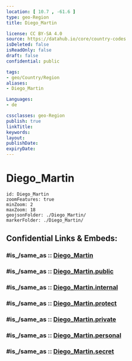 ```yaml
---
location: [ 10.7 , -61.6 ] 
type: geo-Region
title: Diego_Martin

license: CC BY-SA 4.0
source: https://datahub.io/core/country-codes
isDeleted: false
isReadOnly: false
draft: false
confidential: public

tags:
- geo/Country/Region
aliases:
- Diego_Martin

Languages:
- de

cssclasses: geo-Region
publish: true
linkTitle: 
keywords: 
layout: 
publishDate: 
expiryDate: 
---
```


# Diego_Martin

```leaflet
id: Diego_Martin
zoomFeatures: true 
minZoom: 2 
maxZoom: 18
geojsonFolder: ./Diego_Martin/
markerFolder: ./Diego_Martin/
```


## Confidential Links & Embeds: 

### #is_/same_as :: [Diego_Martin](/_Standards/Earth/Continent/America~Caribbean/Trinidad_and_Tobago~Islands/Regions~Trinidad-Tobago/Diego_Martin.md) 

### #is_/same_as :: [Diego_Martin.public](/_public/Earth/Continent/America~Caribbean/Trinidad_and_Tobago~Islands/Regions~Trinidad-Tobago/Diego_Martin.public.md) 

### #is_/same_as :: [Diego_Martin.internal](/_internal/Earth/Continent/America~Caribbean/Trinidad_and_Tobago~Islands/Regions~Trinidad-Tobago/Diego_Martin.internal.md) 

### #is_/same_as :: [Diego_Martin.protect](/_protect/Earth/Continent/America~Caribbean/Trinidad_and_Tobago~Islands/Regions~Trinidad-Tobago/Diego_Martin.protect.md) 

### #is_/same_as :: [Diego_Martin.private](/_private/Earth/Continent/America~Caribbean/Trinidad_and_Tobago~Islands/Regions~Trinidad-Tobago/Diego_Martin.private.md) 

### #is_/same_as :: [Diego_Martin.personal](/_personal/Earth/Continent/America~Caribbean/Trinidad_and_Tobago~Islands/Regions~Trinidad-Tobago/Diego_Martin.personal.md) 

### #is_/same_as :: [Diego_Martin.secret](/_secret/Earth/Continent/America~Caribbean/Trinidad_and_Tobago~Islands/Regions~Trinidad-Tobago/Diego_Martin.secret.md)

